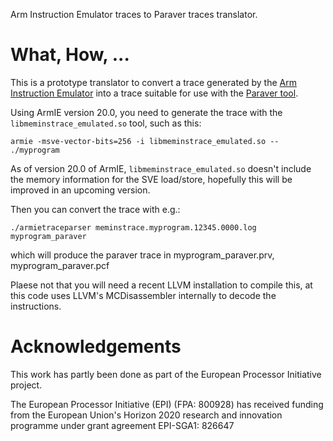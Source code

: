 Arm Instruction Emulator traces to Paraver traces translator.

# What, How, ...

This is a prototype translator to convert a trace generated by the [Arm Instruction Emulator](https://developer.arm.com/tools-and-software/server-and-hpc/compile/arm-instruction-emulator) into a trace suitable for use with the [Paraver tool](https://tools.bsc.es/paraver/).

Using ArmIE version 20.0, you need to generate the trace with the `libmeminstrace_emulated.so` tool, such as this:

```
armie -msve-vector-bits=256 -i libmeminstrace_emulated.so -- ./myprogram
```
As of version 20.0 of ArmIE, `libmeminstrace_emulated.so` doesn't include the memory information for the SVE load/store, hopefully this will be improved in an upcoming version.

Then you can convert the trace with e.g.:

```
./armietraceparser meminstrace.myprogram.12345.0000.log myprogram_paraver
```

which will produce the paraver trace in myprogram_paraver.prv, myprogram_paraver.pcf


Plaese not that you will need a recent LLVM installation to compile this, at this code uses LLVM's MCDisassembler internally to decode the instructions.


# Acknowledgements

This work has partly been done as part of the European Processor Initiative project.

The European Processor Initiative (EPI) (FPA: 800928) has received funding from the European Union's Horizon 2020 research and innovation programme under grant agreement EPI-SGA1: 826647
